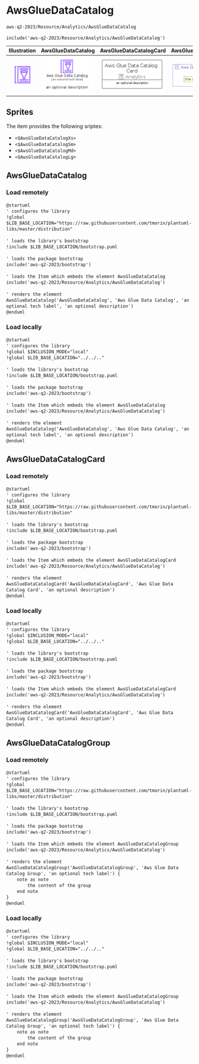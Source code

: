 # AwsGlueDataCatalog


```text
aws-q2-2023/Resource/Analytics/AwsGlueDataCatalog
```

```text
include('aws-q2-2023/Resource/Analytics/AwsGlueDataCatalog')
```



| Illustration | AwsGlueDataCatalog | AwsGlueDataCatalogCard | AwsGlueDataCatalogGroup |
| :---: | :---: | :---: | :---: |
| ![illustration for Illustration](../../../aws-q2-2023/Resource/Analytics/AwsGlueDataCatalog.png) | ![illustration for AwsGlueDataCatalog](../../../aws-q2-2023/Resource/Analytics/AwsGlueDataCatalog.Local.png) | ![illustration for AwsGlueDataCatalogCard](../../../aws-q2-2023/Resource/Analytics/AwsGlueDataCatalogCard.Local.png) | ![illustration for AwsGlueDataCatalogGroup](../../../aws-q2-2023/Resource/Analytics/AwsGlueDataCatalogGroup.Local.png) |



## Sprites
The item provides the following sriptes:

- `<$AwsGlueDataCatalogXs>`
- `<$AwsGlueDataCatalogSm>`
- `<$AwsGlueDataCatalogMd>`
- `<$AwsGlueDataCatalogLg>`





## AwsGlueDataCatalog

### Load remotely
```plantuml
@startuml
' configures the library
!global $LIB_BASE_LOCATION="https://raw.githubusercontent.com/tmorin/plantuml-libs/master/distribution"

' loads the library's bootstrap
!include $LIB_BASE_LOCATION/bootstrap.puml

' loads the package bootstrap
include('aws-q2-2023/bootstrap')

' loads the Item which embeds the element AwsGlueDataCatalog
include('aws-q2-2023/Resource/Analytics/AwsGlueDataCatalog')

' renders the element
AwsGlueDataCatalog('AwsGlueDataCatalog', 'Aws Glue Data Catalog', 'an optional tech label', 'an optional description')
@enduml
```

### Load locally
```plantuml
@startuml
' configures the library
!global $INCLUSION_MODE="local"
!global $LIB_BASE_LOCATION="../../.."

' loads the library's bootstrap
!include $LIB_BASE_LOCATION/bootstrap.puml

' loads the package bootstrap
include('aws-q2-2023/bootstrap')

' loads the Item which embeds the element AwsGlueDataCatalog
include('aws-q2-2023/Resource/Analytics/AwsGlueDataCatalog')

' renders the element
AwsGlueDataCatalog('AwsGlueDataCatalog', 'Aws Glue Data Catalog', 'an optional tech label', 'an optional description')
@enduml
```

## AwsGlueDataCatalogCard

### Load remotely
```plantuml
@startuml
' configures the library
!global $LIB_BASE_LOCATION="https://raw.githubusercontent.com/tmorin/plantuml-libs/master/distribution"

' loads the library's bootstrap
!include $LIB_BASE_LOCATION/bootstrap.puml

' loads the package bootstrap
include('aws-q2-2023/bootstrap')

' loads the Item which embeds the element AwsGlueDataCatalogCard
include('aws-q2-2023/Resource/Analytics/AwsGlueDataCatalog')

' renders the element
AwsGlueDataCatalogCard('AwsGlueDataCatalogCard', 'Aws Glue Data Catalog Card', 'an optional description')
@enduml
```

### Load locally
```plantuml
@startuml
' configures the library
!global $INCLUSION_MODE="local"
!global $LIB_BASE_LOCATION="../../.."

' loads the library's bootstrap
!include $LIB_BASE_LOCATION/bootstrap.puml

' loads the package bootstrap
include('aws-q2-2023/bootstrap')

' loads the Item which embeds the element AwsGlueDataCatalogCard
include('aws-q2-2023/Resource/Analytics/AwsGlueDataCatalog')

' renders the element
AwsGlueDataCatalogCard('AwsGlueDataCatalogCard', 'Aws Glue Data Catalog Card', 'an optional description')
@enduml
```

## AwsGlueDataCatalogGroup

### Load remotely
```plantuml
@startuml
' configures the library
!global $LIB_BASE_LOCATION="https://raw.githubusercontent.com/tmorin/plantuml-libs/master/distribution"

' loads the library's bootstrap
!include $LIB_BASE_LOCATION/bootstrap.puml

' loads the package bootstrap
include('aws-q2-2023/bootstrap')

' loads the Item which embeds the element AwsGlueDataCatalogGroup
include('aws-q2-2023/Resource/Analytics/AwsGlueDataCatalog')

' renders the element
AwsGlueDataCatalogGroup('AwsGlueDataCatalogGroup', 'Aws Glue Data Catalog Group', 'an optional tech label') {
    note as note
        the content of the group
    end note
}
@enduml
```

### Load locally
```plantuml
@startuml
' configures the library
!global $INCLUSION_MODE="local"
!global $LIB_BASE_LOCATION="../../.."

' loads the library's bootstrap
!include $LIB_BASE_LOCATION/bootstrap.puml

' loads the package bootstrap
include('aws-q2-2023/bootstrap')

' loads the Item which embeds the element AwsGlueDataCatalogGroup
include('aws-q2-2023/Resource/Analytics/AwsGlueDataCatalog')

' renders the element
AwsGlueDataCatalogGroup('AwsGlueDataCatalogGroup', 'Aws Glue Data Catalog Group', 'an optional tech label') {
    note as note
        the content of the group
    end note
}
@enduml
```


